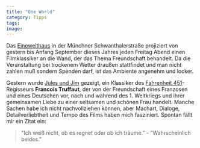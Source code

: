 ```yaml
---
title: "One World"
category: Tipps
tags: 
image: 
---
```


Das [Einewelthaus](http://www.einewelthaus.de/) in der Münchner Schwanthalerstraße projiziert von gestern bis Anfang September dieses Jahres jeden Freitag Abend einen Filmklassiker an die Wand, der das Thema Freundschaft behandelt. Da die Veranstaltung bei trockenem Wetter draußen stattfindet und man nicht zahlen muß sondern Spenden darf, ist das Ambiente angenehm und locker.  

  

Gestern wurde [Jules und Jim](http://www.imdb.com/title/tt0055032/) gezeigt, ein Klassiker des [Fahrenheit 451](http://www.imdb.com/title/tt0060390/)-Regisseurs **Francois Truffaut**, der von der Freundschaft eines Franzosen und eines Deutschen vor, nach und während des 1. Weltkriegs und ihrer gemeinsamen Liebe zu einer seltsamen und schönen Frau handelt. Manche Sachen habe ich nicht nachvollziehen können, aber Machart, Dialoge, Detailverliebtheit und Tempo des Films haben mich fasziniert. Spontan fällt mir ein Zitat ein:
> "Ich weiß nicht, ob es regnet oder ob ich träume." - "Wahrscheinlich beides."

